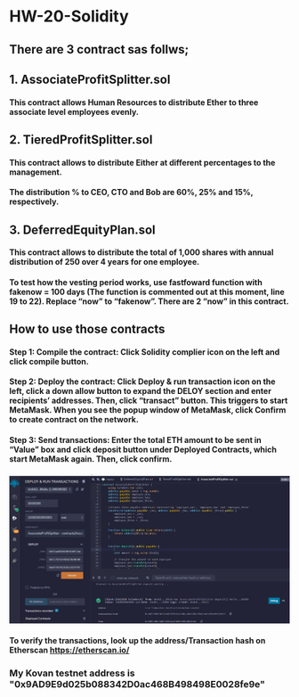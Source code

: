 # HW-20-Solidity
## There are 3 contract sas follws;
## 1. AssociateProfitSplitter.sol
#### This contract allows Human Resources to distribute Ether to three associate level employees evenly.   
## 2. TieredProfitSplitter.sol
#### This contract allows to distribute Either at different percentages to the management.
#### The distribution % to CEO, CTO and Bob are 60%, 25% and 15%, respectively.     
## 3. DeferredEquityPlan.sol
#### This contract allows to distribute the total of 1,000 shares with annual distribution of 250 over 4 years for one employee.  
#### To test how the vesting period works, use fastfoward function with fakenow = 100 days (The function is commented out at this moment, line 19 to 22). Replace “now” to “fakenow”. There are 2 “now” in this contract.  
## How to use those contracts 
#### Step 1: Compile the contract: Click Solidity complier icon on the left and click compile button. 
#### Step 2: Deploy the contract: Click Deploy & run transaction icon on the left, click a down allow button to expand the DELOY section and enter recipients’ addresses. Then, click “transact” button. This triggers to start MetaMask.  When you see the popup window of MetaMask, click Confirm to create contract on the network.  
#### Step 3: Send transactions: Enter the total ETH amount to be sent in “Value” box and click deposit button under Deployed Contracts, which start MetaMask again. Then, click confirm.  	 

![](Assoc_screen.gif)
#### To verify the transactions, look up the address/Transaction hash on Etherscan https://etherscan.io/
### My Kovan testnet address is "0x9AD9E9d025b088342D0ac468B498498E0028fe9e"
